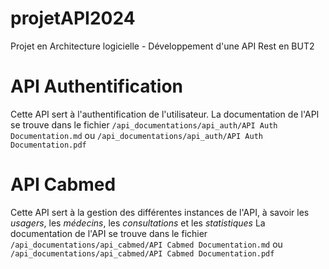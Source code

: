 # projetAPI2024
Projet en Architecture logicielle - Développement d'une API Rest en BUT2

# API Authentification
Cette API sert à l'authentification de l'utilisateur.
La documentation de l'API se trouve dans le fichier `/api_documentations/api_auth/API Auth Documentation.md` ou `/api_documentations/api_auth/API Auth Documentation.pdf`

# API Cabmed
Cette API sert à la gestion des différentes instances de l'API, à savoir les *usagers*, les *médecins*, les *consultations* et les *statistiques*
La documentation de l'API se trouve dans le fichier `/api_documentations/api_cabmed/API Cabmed Documentation.md` ou `/api_documentations/api_cabmed/API Cabmed Documentation.pdf`
